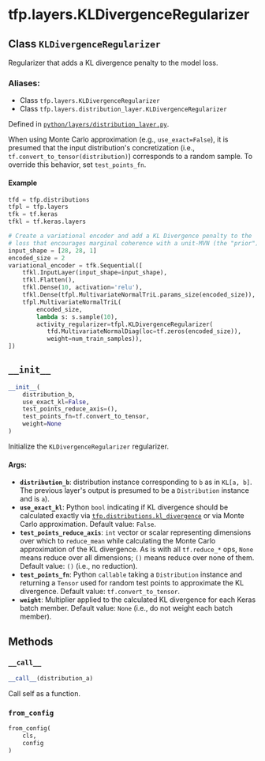 <div itemscope itemtype="http://developers.google.com/ReferenceObject">
<meta itemprop="name" content="tfp.layers.KLDivergenceRegularizer" />
<meta itemprop="path" content="Stable" />
<meta itemprop="property" content="__call__"/>
<meta itemprop="property" content="__init__"/>
<meta itemprop="property" content="from_config"/>
</div>

# tfp.layers.KLDivergenceRegularizer

## Class `KLDivergenceRegularizer`

Regularizer that adds a KL divergence penalty to the model loss.



### Aliases:

* Class `tfp.layers.KLDivergenceRegularizer`
* Class `tfp.layers.distribution_layer.KLDivergenceRegularizer`



Defined in [`python/layers/distribution_layer.py`](https://github.com/tensorflow/probability/tree/master/tensorflow_probability/python/layers/distribution_layer.py).

<!-- Placeholder for "Used in" -->

When using Monte Carlo approximation (e.g., `use_exact=False`), it is presumed
that the input distribution's concretization (i.e.,
`tf.convert_to_tensor(distribution)`) corresponds to a random sample. To
override this behavior, set `test_points_fn`.

#### Example

```python
tfd = tfp.distributions
tfpl = tfp.layers
tfk = tf.keras
tfkl = tf.keras.layers

# Create a variational encoder and add a KL Divergence penalty to the
# loss that encourages marginal coherence with a unit-MVN (the "prior").
input_shape = [28, 28, 1]
encoded_size = 2
variational_encoder = tfk.Sequential([
    tfkl.InputLayer(input_shape=input_shape),
    tfkl.Flatten(),
    tfkl.Dense(10, activation='relu'),
    tfkl.Dense(tfpl.MultivariateNormalTriL.params_size(encoded_size)),
    tfpl.MultivariateNormalTriL(
        encoded_size,
        lambda s: s.sample(10),
        activity_regularizer=tfpl.KLDivergenceRegularizer(
           tfd.MultivariateNormalDiag(loc=tf.zeros(encoded_size)),
           weight=num_train_samples)),
])
```

<h2 id="__init__"><code>__init__</code></h2>

``` python
__init__(
    distribution_b,
    use_exact_kl=False,
    test_points_reduce_axis=(),
    test_points_fn=tf.convert_to_tensor,
    weight=None
)
```

Initialize the `KLDivergenceRegularizer` regularizer.


#### Args:


* <b>`distribution_b`</b>: distribution instance corresponding to `b` as in
  `KL[a, b]`. The previous layer's output is presumed to be a
  `Distribution` instance and is `a`).
* <b>`use_exact_kl`</b>: Python `bool` indicating if KL divergence should be
  calculated exactly via <a href="../../tfp/distributions/kl_divergence.md"><code>tfp.distributions.kl_divergence</code></a> or via Monte
  Carlo approximation.
  Default value: `False`.
* <b>`test_points_reduce_axis`</b>: `int` vector or scalar representing dimensions
  over which to `reduce_mean` while calculating the Monte Carlo
  approximation of the KL divergence.  As is with all `tf.reduce_*` ops,
  `None` means reduce over all dimensions; `()` means reduce over none of
  them.
  Default value: `()` (i.e., no reduction).
* <b>`test_points_fn`</b>: Python `callable` taking a `Distribution` instance and
  returning a `Tensor` used for random test points to approximate the KL
  divergence.
  Default value: `tf.convert_to_tensor`.
* <b>`weight`</b>: Multiplier applied to the calculated KL divergence for each Keras
  batch member.
  Default value: `None` (i.e., do not weight each batch member).



## Methods

<h3 id="__call__"><code>__call__</code></h3>

``` python
__call__(distribution_a)
```

Call self as a function.


<h3 id="from_config"><code>from_config</code></h3>

``` python
from_config(
    cls,
    config
)
```






